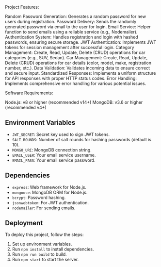 Project Features:

Random Password Generation: Generates a random password for new users during registration.
Password Delivery: Sends the randomly generated password via email to the user for login.
Email Service: Helper function to send emails using a reliable service (e.g., Nodemailer).
Authentication System: Handles registration and login with hashed passwords, ensuring secure storage.
JWT Authentication: Implements JWT tokens for session management after successful login.
Category Management: Create, Read, Update, Delete (CRUD) operations for car categories (e.g., SUV, Sedan).
Car Management: Create, Read, Update, Delete (CRUD) operations for car details (color, model, make, registration number, etc.).
Data Validation: Validates incoming data to ensure correct and secure input.
Standardized Responses: Implements a uniform structure for API responses with proper HTTP status codes.
Error Handling: Implements comprehensive error handling for various potential issues.

Software Requirements:

Node.js: v8 or higher (recommended v14+)
MongoDB: v3.6 or higher (recommended v4+)

## Environment Variables

- `JWT_SECRET`: Secret key used to sign JWT tokens.
- `SALT_ROUNDS`: Number of salt rounds for hashing passwords (default is 10).
- `MONGO_URI`: MongoDB connection string.
- `EMAIL_USER`: Your email service username.
- `EMAIL_PASS`: Your email service password.


## Dependencies

- `express`: Web framework for Node.js.
- `mongoose`: MongoDB ORM for Node.js.
- `bcrypt`: Password hashing.
- `jsonwebtoken`: For JWT authentication.
- `nodemailer`: For sending emails.


## Deployment

To deploy this project, follow the steps:
1. Set up environment variables.
2. Run `npm install` to install dependencies.
3. Run `npm run build` to build.
4. Run `npm start` to start the server.
